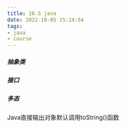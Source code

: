 ```yaml
---
title: 10.5 java
date: 2022-10-05 15:14:54
tags:
- java
- course
---
```


##### 抽象类

##### 接口

##### 多态

Java直接输出对象默认调用toString()函数

